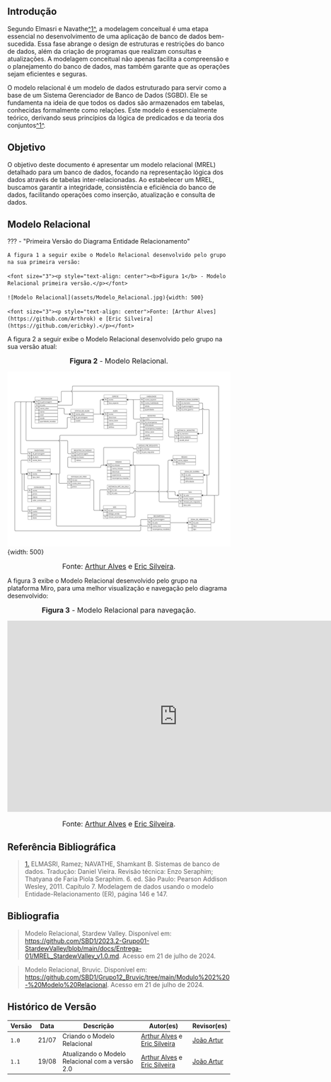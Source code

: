## <a>Introdução</a>
Segundo Elmasri e Navathe<a id="anchor_1" href="#REF1">^1^</a>, a modelagem conceitual é uma etapa essencial no desenvolvimento de uma aplicação de banco de dados bem-sucedida. Essa fase abrange o design de estruturas e restrições do banco de dados, além da criação de programas que realizam consultas e atualizações. A modelagem conceitual não apenas facilita a compreensão e o planejamento do banco de dados, mas também garante que as operações sejam eficientes e seguras.

O modelo relacional é um modelo de dados estruturado para servir como a base de um Sistema Gerenciador de Banco de Dados (SGBD). Ele se fundamenta na ideia de que todos os dados são armazenados em tabelas, conhecidas formalmente como relações. Este modelo é essencialmente teórico, derivando seus princípios da lógica de predicados e da teoria dos conjuntos<a id="anchor_1" href="#REF1">^1^</a>.

## <a>Objetivo</a>

O objetivo deste documento é apresentar um modelo relacional (MREL) detalhado para um banco de dados, focando na representação lógica dos dados através de tabelas inter-relacionadas. Ao estabelecer um MREL, buscamos garantir a integridade, consistência e eficiência do banco de dados, facilitando operações como inserção, atualização e consulta de dados. 


## <a>Modelo Relacional</a>

??? - "Primeira Versão do Diagrama Entidade Relacionamento"

    A figura 1 a seguir exibe o Modelo Relacional desenvolvido pelo grupo na sua primeira versão:

    <font size="3"><p style="text-align: center"><b>Figura 1</b> - Modelo Relacional primeira versão.</p></font>

    ![Modelo Relacional](assets/Modelo_Relacional.jpg){width: 500}

    <font size="3"><p style="text-align: center">Fonte: [Arthur Alves](https://github.com/Arthrok) e [Eric Silveira](https://github.com/ericbky).</p></font>

A figura 2 a seguir exibe o Modelo Relacional desenvolvido pelo grupo na sua versão atual:

<font size="3"><p style="text-align: center"><b>Figura 2</b> - Modelo Relacional.</p></font>

![Modelo Relacional](assets/MR_Atual.jpg){width: 500}

<font size="3"><p style="text-align: center">Fonte: [Arthur Alves](https://github.com/Arthrok) e [Eric Silveira](https://github.com/ericbky).</p></font>

A figura 3 exibe o Modelo Relacional desenvolvido pelo grupo na plataforma Miro, para uma melhor visualização e navegação pelo diagrama desenvolvido:

<font size="3"><p style="text-align: center"><b>Figura 3</b> - Modelo Relacional para navegação.</p></font>

<iframe width="768" height="432" src="https://miro.com/app/live-embed/uXjVKw6wS9U=/?moveToViewport=-11036,-3375,1909,1523&embedId=969142602692" frameborder="0" scrolling="no" allow="fullscreen; clipboard-read; clipboard-write" allowfullscreen></iframe>

<font size="3"><p style="text-align: center">Fonte: [Arthur Alves](https://github.com/Arthrok) e [Eric Silveira](https://github.com/ericbky).</p></font>

## <a>Referência Bibliográfica</a>

> <a id="REF1" href="#anchor_1">1.</a> ELMASRI, Ramez; NAVATHE, Shamkant B. Sistemas de banco de dados. Tradução: Daniel Vieira. Revisão técnica: Enzo Seraphim; Thatyana de Faria Piola Seraphim. 6. ed. São Paulo: Pearson Addison Wesley, 2011. Capítulo 7. Modelagem de dados usando o modelo Entidade-Relacionamento (ER), página 146 e 147.

## <a>Bibliografia</a>

> Modelo Relacional, Stardew Valley. Disponível em: <https://github.com/SBD1/2023.2-Grupo01-StardewValley/blob/main/docs/Entrega-01/MREL_StardewValley_v1.0.md>. Acesso em 21 de julho de 2024.

> Modelo Relacional, Bruvic. Disponível em: <https://github.com/SBD1/Grupo12_Bruvic/tree/main/Modulo%202%20-%20Modelo%20Relacional>. Acesso em 21 de julho de 2024.


## <a>Histórico de Versão</a>

| Versão| Data | Descrição  | Autor(es)  | Revisor(es) |
| ----- |----- | ---------- | ---------- | ----------- | 
| `1.0` | 21/07| Criando o Modelo Relacional |[Arthur Alves](https://github.com/Arthrok) e [Eric Silveira](https://github.com/ericbky)| [João Artur](https://github.com/joao-artl) |
| `1.1` | 19/08| Atualizando o Modelo Relacional com a versão 2.0 |[Arthur Alves](https://github.com/Arthrok) e [Eric Silveira](https://github.com/ericbky)| [João Artur](https://github.com/joao-artl) |